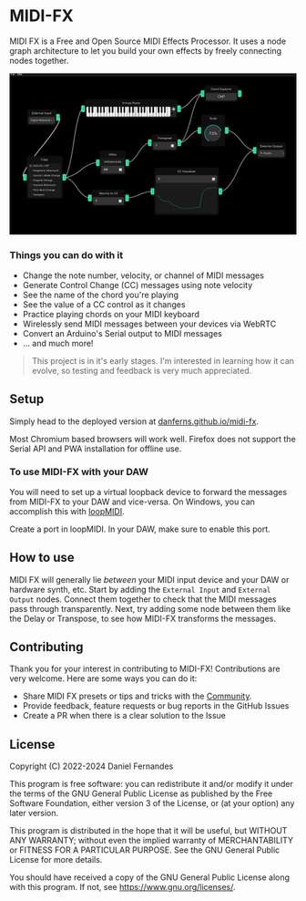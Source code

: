 # MIDI-FX

MIDI FX is a Free and Open Source MIDI Effects Processor. It uses a node graph architecture to let you build your own effects by freely connecting nodes together. 

![Screenshot](/Screenshot.png)

### Things you can do with it

- Change the note number, velocity, or channel of MIDI messages
- Generate Control Change (CC) messages using note velocity
- See the name of the chord you're playing
- See the value of a CC control as it changes
- Practice playing chords on your MIDI keyboard
- Wirelessly send MIDI messages between your devices via WebRTC
- Convert an Arduino's Serial output to MIDI messages
- ... and much more!

> This project is in it's early stages. I'm interested in learning how it can evolve, so testing and feedback is very much appreciated. 

## Setup

Simply head to the deployed version at [danferns.github.io/midi-fx](https://danferns.github.io/midi-fx/).

Most Chromium based browsers will work well. Firefox does not support the Serial API and PWA installation for offline use.

### To use MIDI-FX with your DAW

You will need to set up a virtual loopback device to forward the messages from MIDI-FX to your DAW and vice-versa. On Windows, you can accomplish this with [loopMIDI](https://www.tobias-erichsen.de/software/loopmidi.html).

Create a port in loopMIDI. In your DAW, make sure to enable this port.

## How to use

MIDI FX will generally lie *between* your MIDI input device and your DAW or hardware synth, etc. Start by adding the `External Input` and `External Output` nodes. Connect them together to check that the MIDI messages pass through transparently. Next, try adding some node between them like the Delay or Transpose, to see how MIDI-FX transforms the messages.

## Contributing

Thank you for your interest in contributing to MIDI-FX! Contributions are very welcome. Here are some ways you can do it:

- Share MIDI FX presets or tips and tricks with the [Community](https://github.com/danferns/midi-fx/discussions/categories/show-and-tell).
- Provide feedback, feature requests or bug reports in the GitHub Issues
- Create a PR when there is a clear solution to the Issue

## License

Copyright (C) 2022-2024 Daniel Fernandes

This program is free software: you can redistribute it and/or modify
it under the terms of the GNU General Public License as published by
the Free Software Foundation, either version 3 of the License, or
(at your option) any later version.

This program is distributed in the hope that it will be useful,
but WITHOUT ANY WARRANTY; without even the implied warranty of
MERCHANTABILITY or FITNESS FOR A PARTICULAR PURPOSE. See the
GNU General Public License for more details.

You should have received a copy of the GNU General Public License
along with this program. If not, see <https://www.gnu.org/licenses/>.
